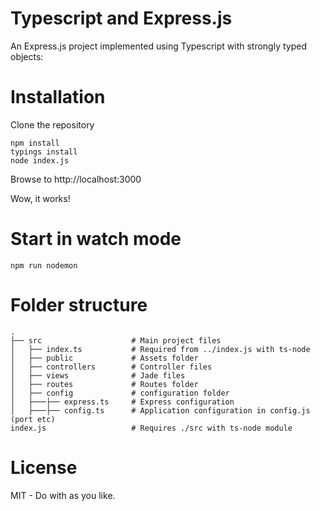Typescript and Express.js 
=========================

An Express.js project implemented using Typescript with strongly typed objects:

# Installation

Clone the repository

```
npm install 
typings install
node index.js
```

Browse to http://localhost:3000

Wow, it works!

# Start in watch mode

`npm run nodemon`

# Folder structure

    .
    ├── src                    # Main project files
    │   ├── index.ts           # Required from ../index.js with ts-node
    │   ├── public             # Assets folder
    │   ├── controllers        # Controller files
    │   ├── views              # Jade files
    │   ├── routes             # Routes folder
	│   ├── config             # configuration folder
	│   ├───├── express.ts     # Express configuration
	│	├───├── config.ts      # Application configuration in config.js (port etc)
	index.js                   # Requires ./src with ts-node module

# License

MIT - Do with as you like.

